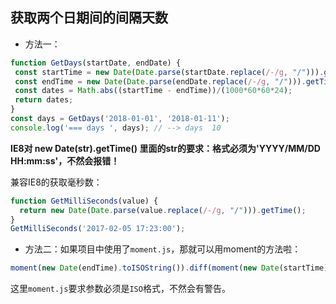 ## 获取两个日期间的间隔天数

* 方法一：

```javascript
function GetDays(startDate, endDate) {
 const startTime = new Date(Date.parse(startDate.replace(/-/g, "/"))).getTime();
 const endTime = new Date(Date.parse(endDate.replace(/-/g, "/"))).getTime();
 const dates = Math.abs((startTime - endTime))/(1000*60*60*24);
 return dates;
}
const days = GetDays('2018-01-01', '2018-01-11');
console.log('=== days ', days); // --> days  10
```

**IE8对 new Date(str).getTime() 里面的str的要求：格式必须为'YYYY/MM/DD HH:mm:ss'，不然会报错！**

兼容IE8的获取毫秒数：
```javascript
function GetMilliSeconds(value) {
  return new Date(Date.parse(value.replace(/-/g, "/"))).getTime();
}
GetMilliSeconds('2017-02-05 17:23:00');
```

* 方法二：如果项目中使用了`moment.js`，那就可以用moment的方法啦：

```javascript
moment(new Date(endTime).toISOString()).diff(moment(new Date(startTime).toISOString()), 'days');
```
这里`moment.js`要求参数必须是`ISO`格式，不然会有警告。
